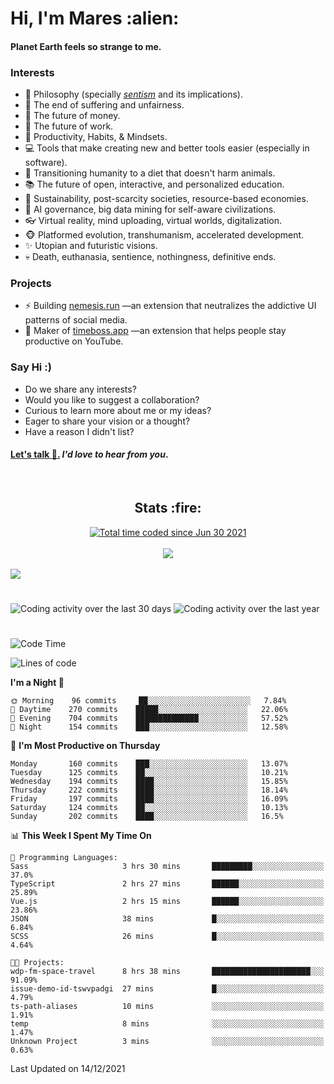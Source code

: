 <h1>Hi, I'm Mares :alien:</h1>

#### Planet Earth feels so strange to me.

### **Interests**

- 🌊 Philosophy (specially [_sentism_][sentismmedium] and its implications).
- 🎯 The end of suffering and unfairness.
- 💸 The future of money.
- 💼 The future of work.
- 🧠 Productivity, Habits, & Mindsets.
- 💻 Tools that make creating new and better tools easier (especially in software).
- 🥗 Transitioning humanity to a diet that doesn't harm animals.
- 📚 The future of open, interactive, and personalized education.
- 🌱 Sustainability, post-scarcity societies, resource-based economies.
- 🤖 AI governance, big data mining for self-aware civilizations.
- 👓 Virtual reality, mind uploading, virtual worlds, digitalization.
- 🐵 Platformed evolution, transhumanism, accelerated development.
- ✨ Utopian and futuristic visions.
- 💀 Death, euthanasia, sentience, nothingness, definitive ends.


### **Projects**

- ⚡ Building [nemesis.run](https://nemesis.run) —an extension that neutralizes the addictive UI patterns of social media.
- 💎 Maker of [timeboss.app](https://timeboss.app) —an extension that helps people stay productive on YouTube.


### **Say Hi :)**

- Do we share any interests?
- Would you like to suggest a collaboration?
- Curious to learn more about me or my ideas?
- Eager to share your vision or a thought?
- Have a reason I didn't list?

#### [Let's talk :wave:.](mailto:mareszhar@gmail.com) _I'd love to hear from you_.

[sentismmedium]: https://medium.com/@mareszhar/born-a-prisoner-a-reflection-about-life-its-struggles-and-a-plan-to-escape-d8566ce9b026

<br>

<h2 align="center">Stats :fire:</h2>

<div align="center">
  <a href="https://wakatime.com/@cfdc0e0d-4860-4b62-9ff0-cb659185525e">
    <img src="https://wakatime.com/badge/user/cfdc0e0d-4860-4b62-9ff0-cb659185525e.svg" alt="Total time coded since Jun 30 2021" />
  </a>
</div>

<br>

<div align="center">
  <img src="https://github-readme-streak-stats.herokuapp.com?user=mareszhar&theme=black-ice&hide_border=true&stroke=FFFFFF15&ring=DF8FFE&fire=DF8FFE&currStreakLabel=DF8FFE&background=1A232A&currStreakNum=86FFAB&dates=B1AAB3FF">
</div>

<!-- Add or remove this: &dates=B1AAB3FF at the end of the streak stats URL if they get bugged and aren't updating -->

<br>

<img src="https://activity-graph.herokuapp.com/graph?username=mareszhar&theme=nord&bg_color=00000000&color=979797&line=DF8FFE&point=00000000&area=true&hide_border=true">

<br>

<h1></h1>

<img src="https://wakatime.com/share/@mares/5df0ff02-9c79-41b4-b540-51dc9c65a57b.svg" alt="Coding activity over the last 30 days" />
<img src="https://wakatime.com/share/@mares/ea89ba71-f374-40af-930c-e0655909fe37.svg" alt="Coding activity over the last year" />

<h1></h1>

<!--START_SECTION:waka-->
![Code Time](http://img.shields.io/badge/Code%20Time-373%20hrs%2038%20mins-blue)

![Lines of code](https://img.shields.io/badge/From%20Hello%20World%20I%27ve%20Written-115%20Thousand%20lines%20of%20code-blue)

**I'm a Night 🦉** 

```text
🌞 Morning    96 commits     ██░░░░░░░░░░░░░░░░░░░░░░░   7.84% 
🌆 Daytime    270 commits    █████░░░░░░░░░░░░░░░░░░░░   22.06% 
🌃 Evening    704 commits    ██████████████░░░░░░░░░░░   57.52% 
🌙 Night      154 commits    ███░░░░░░░░░░░░░░░░░░░░░░   12.58%

```
📅 **I'm Most Productive on Thursday** 

```text
Monday       160 commits    ███░░░░░░░░░░░░░░░░░░░░░░   13.07% 
Tuesday      125 commits    ██░░░░░░░░░░░░░░░░░░░░░░░   10.21% 
Wednesday    194 commits    ████░░░░░░░░░░░░░░░░░░░░░   15.85% 
Thursday     222 commits    ████░░░░░░░░░░░░░░░░░░░░░   18.14% 
Friday       197 commits    ████░░░░░░░░░░░░░░░░░░░░░   16.09% 
Saturday     124 commits    ██░░░░░░░░░░░░░░░░░░░░░░░   10.13% 
Sunday       202 commits    ████░░░░░░░░░░░░░░░░░░░░░   16.5%

```


📊 **This Week I Spent My Time On** 

```text
💬 Programming Languages: 
Sass                     3 hrs 30 mins       █████████░░░░░░░░░░░░░░░░   37.0% 
TypeScript               2 hrs 27 mins       ██████░░░░░░░░░░░░░░░░░░░   25.89% 
Vue.js                   2 hrs 15 mins       ██████░░░░░░░░░░░░░░░░░░░   23.86% 
JSON                     38 mins             █░░░░░░░░░░░░░░░░░░░░░░░░   6.84% 
SCSS                     26 mins             █░░░░░░░░░░░░░░░░░░░░░░░░   4.64%

🐱‍💻 Projects: 
wdp-fm-space-travel      8 hrs 38 mins       ██████████████████████░░░   91.09% 
issue-demo-id-tswvpadgi  27 mins             █░░░░░░░░░░░░░░░░░░░░░░░░   4.79% 
ts-path-aliases          10 mins             ░░░░░░░░░░░░░░░░░░░░░░░░░   1.91% 
temp                     8 mins              ░░░░░░░░░░░░░░░░░░░░░░░░░   1.47% 
Unknown Project          3 mins              ░░░░░░░░░░░░░░░░░░░░░░░░░   0.63%

```


 Last Updated on 14/12/2021
<!--END_SECTION:waka-->

